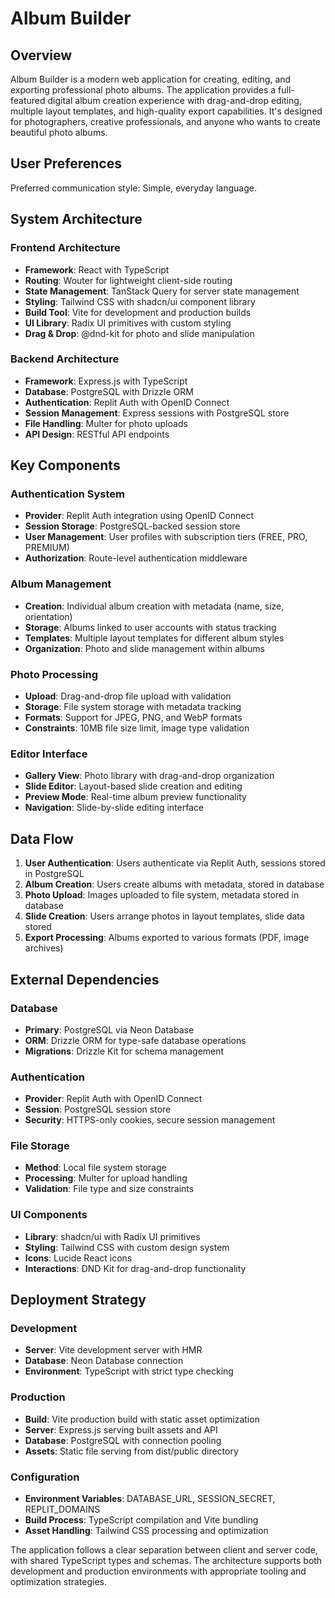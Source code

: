 # Album Builder

## Overview

Album Builder is a modern web application for creating, editing, and exporting professional photo albums. The application provides a full-featured digital album creation experience with drag-and-drop editing, multiple layout templates, and high-quality export capabilities. It's designed for photographers, creative professionals, and anyone who wants to create beautiful photo albums.

## User Preferences

Preferred communication style: Simple, everyday language.

## System Architecture

### Frontend Architecture
- **Framework**: React with TypeScript
- **Routing**: Wouter for lightweight client-side routing
- **State Management**: TanStack Query for server state management
- **Styling**: Tailwind CSS with shadcn/ui component library
- **Build Tool**: Vite for development and production builds
- **UI Library**: Radix UI primitives with custom styling
- **Drag & Drop**: @dnd-kit for photo and slide manipulation

### Backend Architecture
- **Framework**: Express.js with TypeScript
- **Database**: PostgreSQL with Drizzle ORM
- **Authentication**: Replit Auth with OpenID Connect
- **Session Management**: Express sessions with PostgreSQL store
- **File Handling**: Multer for photo uploads
- **API Design**: RESTful API endpoints

## Key Components

### Authentication System
- **Provider**: Replit Auth integration using OpenID Connect
- **Session Storage**: PostgreSQL-backed session store
- **User Management**: User profiles with subscription tiers (FREE, PRO, PREMIUM)
- **Authorization**: Route-level authentication middleware

### Album Management
- **Creation**: Individual album creation with metadata (name, size, orientation)
- **Storage**: Albums linked to user accounts with status tracking
- **Templates**: Multiple layout templates for different album styles
- **Organization**: Photo and slide management within albums

### Photo Processing
- **Upload**: Drag-and-drop file upload with validation
- **Storage**: File system storage with metadata tracking
- **Formats**: Support for JPEG, PNG, and WebP formats
- **Constraints**: 10MB file size limit, image type validation

### Editor Interface
- **Gallery View**: Photo library with drag-and-drop organization
- **Slide Editor**: Layout-based slide creation and editing
- **Preview Mode**: Real-time album preview functionality
- **Navigation**: Slide-by-slide editing interface

## Data Flow

1. **User Authentication**: Users authenticate via Replit Auth, sessions stored in PostgreSQL
2. **Album Creation**: Users create albums with metadata, stored in database
3. **Photo Upload**: Images uploaded to file system, metadata stored in database
4. **Slide Creation**: Users arrange photos in layout templates, slide data stored
5. **Export Processing**: Albums exported to various formats (PDF, image archives)

## External Dependencies

### Database
- **Primary**: PostgreSQL via Neon Database
- **ORM**: Drizzle ORM for type-safe database operations
- **Migrations**: Drizzle Kit for schema management

### Authentication
- **Provider**: Replit Auth with OpenID Connect
- **Session**: PostgreSQL session store
- **Security**: HTTPS-only cookies, secure session management

### File Storage
- **Method**: Local file system storage
- **Processing**: Multer for upload handling
- **Validation**: File type and size constraints

### UI Components
- **Library**: shadcn/ui with Radix UI primitives
- **Styling**: Tailwind CSS with custom design system
- **Icons**: Lucide React icons
- **Interactions**: DND Kit for drag-and-drop functionality

## Deployment Strategy

### Development
- **Server**: Vite development server with HMR
- **Database**: Neon Database connection
- **Environment**: TypeScript with strict type checking

### Production
- **Build**: Vite production build with static asset optimization
- **Server**: Express.js serving built assets and API
- **Database**: PostgreSQL with connection pooling
- **Assets**: Static file serving from dist/public directory

### Configuration
- **Environment Variables**: DATABASE_URL, SESSION_SECRET, REPLIT_DOMAINS
- **Build Process**: TypeScript compilation and Vite bundling
- **Asset Handling**: Tailwind CSS processing and optimization

The application follows a clear separation between client and server code, with shared TypeScript types and schemas. The architecture supports both development and production environments with appropriate tooling and optimization strategies.